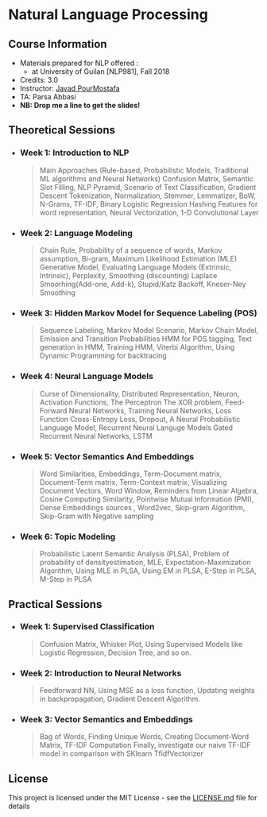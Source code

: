 # Natural Language Processing

## Course Information

* Materials prepared for NLP offered :
    * at University of Guilan [NLP981], Fall 2018
* Credits: 3.0
* Instructor: [Javad PourMostafa](https://javad.pourmostafa.com)
* TA: Parsa Abbasi
* <b>NB: Drop me a line to get the slides!</b>

## Theoretical Sessions

* ### Week 1: Introduction to NLP
  > Main Approaches (Rule-based, Probabilistic Models, Traditional ML algorithms and Neural Networks)
  > Confusion Matrix, Semantic Slot Filling, NLP Pyramid, Scenario of Text Classification, Gradient Descent
  > Tokenization, Normalization, Stemmer, Lemmatizer, BoW, N-Grams, TF-IDF, Binary Logistic Regression
  > Hashing Features for word representation, Neural Vectorization, 1-D Convolutional Layer

* ### Week 2: Language Modeling
  > Chain Rule, Probability of a sequence of words, Markov assumption, Bi-gram, Maximum Likelihood Estimation (MLE)
  > Generative Model, Evaluating Language Models (Extrinsic, Intrinsic), Perplexity, Smoothing (discounting)
  > Laplace Smoorhing(Add-one, Add-k), Stupid/Katz Backoff, Kneser-Ney Smoothing

* ### Week 3: Hidden Markov Model for Sequence Labeling (POS)
  > Sequence Labeling, Markov Model Scenario, Markov Chain Model, Emission and Transition Probabilities
  > HMM for POS tagging, Text generation in HMM, Training HMM, Viterbi Algorithm, Using Dynamic Programming for backtracing

* ### Week 4: Neural Language Models
  > Curse of Dimensionality, Distributed Representation, Neuron, Activation Functions, The Perceptron
  > The XOR problem, Feed-Forward Neural Networks, Training Neural Networks, Loss Function
  > Cross-Entropy Loss, Dropout, A Neural Probabilistic Language Model, Recurrent Neural Languge Models
  > Gated Recurrent Neural Networks, LSTM
  
* ### Week 5: Vector Semantics And Embeddings
  > Word Similarities, Embeddings, Term-Document matrix, Document-Term matrix, Term-Context matrix, Visualizing Document Vectors, Word Window, Reminders from Linear Algebra, Cosine Computing Similarity, Pointwise Mutual Information (PMI),
  Dense Embeddings sources , Word2vec, Skip-gram Algorithm, Skip-Gram with Negative sampling
  
* ### Week 6: Topic Modeling
  > Probabilistic Latent Semantic Analysis (PLSA), Problem of probability of densityestimation, MLE, Expectation-Maximization Algorithm, Using MLE in PLSA, Using EM in PLSA, E-Step in PLSA, M-Step in PLSA
  
## Practical Sessions

* ### Week 1: Supervised Classification
  > Confusion Matrix, Whisker Plot, Using Supervised Models like Logistic Regression, Decision Tree, and so on.

* ### Week 2: Introduction to Neural Networks
  > Feedforward NN, Using MSE as a loss function, Updating weights in backpropagation, Gradient Descent Algorithm.

* ### Week 3: Vector Semantics and Embeddings
  > Bag of Words, Finding Unique Words, Creating Document-Word Matrix, TF-IDF Computation
  Finally, investigate our naive TF-IDF model in comparison with SKlearn TfidfVectorizer

## License

This project is licensed under the MIT License - see the [LICENSE.md](LICENSE.md) file for details

